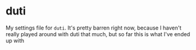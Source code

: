 # duti

My settings file for `duti`. 
It's pretty barren right now, because I haven't really played around with duti that much, but so far this is what I've ended up with

